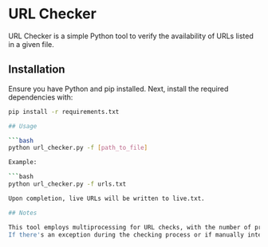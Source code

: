 # URL Checker

URL Checker is a simple Python tool to verify the availability of URLs listed in a given file.

## Installation

Ensure you have Python and pip installed. Next, install the required dependencies with:

```bash
pip install -r requirements.txt

## Usage

```bash
python url_checker.py -f [path_to_file]

Example:

```bash
python url_checker.py -f urls.txt

Upon completion, live URLs will be written to live.txt.

## Notes

This tool employs multiprocessing for URL checks, with the number of processes based on your CPU's core count.
If there's an exception during the checking process or if manually interrupted, the tool will attempt to terminate all processes and exit safely.

